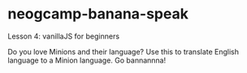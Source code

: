 # neogcamp-banana-speak
Lesson 4: vanillaJS for beginners

Do you love Minions and their language? Use this to translate English language to a Minion language. Go bannannna! 
